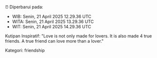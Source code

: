 ⏰ Diperbarui pada:
- WIB: Senin, 21 April 2025 12.29.36 UTC
- WITA: Senin, 21 April 2025 13.29.36 UTC
- WIT: Senin, 21 April 2025 14.29.36 UTC

Kutipan Inspiratif:
"Love is not only made for lovers. It is also made 4 true friends. A true friend can love more than a lover."


Kategori: friendship

